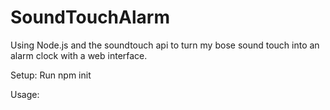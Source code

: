 # SoundTouchAlarm
Using Node.js and the soundtouch api to turn my bose sound touch into an alarm clock with a web interface.

Setup:
Run npm init 

Usage:
